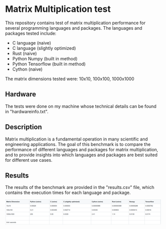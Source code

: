 # Matrix Multiplication test
This repository contains test of matrix multiplication performance for several programming languages and packages.
The languages and packages tested include:
- C language (naive)
- C language (slightly optimized)
- Rust (naive)
- Python Numpy (built in method)
- Python Tensorflow (built in method)
- Cython (naive)

The matrix dimensions tested were: 10x10, 100x100, 1000x1000

## Hardware
The tests were done on my machine whose technical details can be found in "hardwareinfo.txt".

## Description
Matrix multiplication is a fundamental operation in many scientific and engineering applications. The goal of this benchmark is to compare the performance of different languages and packages for matrix multiplication, and to provide insights into which languages and packages are best suited for different use cases.

## Results
The results of the benchmark are provided in the "results.csv" file, which contains the execution times for each language and package.

<img title="Results Table" alt="Results Table" src="/results.png">


